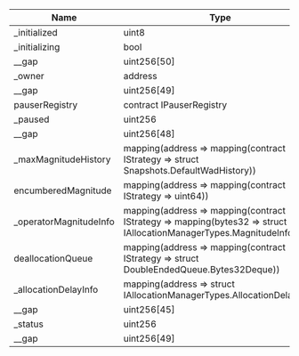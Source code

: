 | Name                   | Type                                                                                                                | Slot | Offset | Bytes | Contract                                                   |
|------------------------|---------------------------------------------------------------------------------------------------------------------|------|--------|-------|------------------------------------------------------------|
| _initialized           | uint8                                                                                                               | 0    | 0      | 1     | src/contracts/core/AllocationManager.sol:AllocationManager |
| _initializing          | bool                                                                                                                | 0    | 1      | 1     | src/contracts/core/AllocationManager.sol:AllocationManager |
| __gap                  | uint256[50]                                                                                                         | 1    | 0      | 1600  | src/contracts/core/AllocationManager.sol:AllocationManager |
| _owner                 | address                                                                                                             | 51   | 0      | 20    | src/contracts/core/AllocationManager.sol:AllocationManager |
| __gap                  | uint256[49]                                                                                                         | 52   | 0      | 1568  | src/contracts/core/AllocationManager.sol:AllocationManager |
| pauserRegistry         | contract IPauserRegistry                                                                                            | 101  | 0      | 20    | src/contracts/core/AllocationManager.sol:AllocationManager |
| _paused                | uint256                                                                                                             | 102  | 0      | 32    | src/contracts/core/AllocationManager.sol:AllocationManager |
| __gap                  | uint256[48]                                                                                                         | 103  | 0      | 1536  | src/contracts/core/AllocationManager.sol:AllocationManager |
| _maxMagnitudeHistory   | mapping(address => mapping(contract IStrategy => struct Snapshots.DefaultWadHistory))                               | 151  | 0      | 32    | src/contracts/core/AllocationManager.sol:AllocationManager |
| encumberedMagnitude    | mapping(address => mapping(contract IStrategy => uint64))                                                           | 152  | 0      | 32    | src/contracts/core/AllocationManager.sol:AllocationManager |
| _operatorMagnitudeInfo | mapping(address => mapping(contract IStrategy => mapping(bytes32 => struct IAllocationManagerTypes.MagnitudeInfo))) | 153  | 0      | 32    | src/contracts/core/AllocationManager.sol:AllocationManager |
| deallocationQueue      | mapping(address => mapping(contract IStrategy => struct DoubleEndedQueue.Bytes32Deque))                             | 154  | 0      | 32    | src/contracts/core/AllocationManager.sol:AllocationManager |
| _allocationDelayInfo   | mapping(address => struct IAllocationManagerTypes.AllocationDelayInfo)                                              | 155  | 0      | 32    | src/contracts/core/AllocationManager.sol:AllocationManager |
| __gap                  | uint256[45]                                                                                                         | 156  | 0      | 1440  | src/contracts/core/AllocationManager.sol:AllocationManager |
| _status                | uint256                                                                                                             | 201  | 0      | 32    | src/contracts/core/AllocationManager.sol:AllocationManager |
| __gap                  | uint256[49]                                                                                                         | 202  | 0      | 1568  | src/contracts/core/AllocationManager.sol:AllocationManager |
